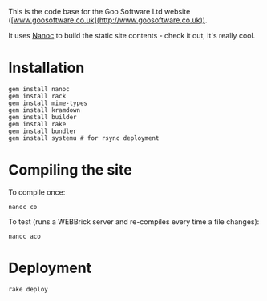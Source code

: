This is the code base for the Goo Software Ltd website ([www.goosoftware.co.uk](http://www.goosoftware.co.uk)). 

It uses [Nanoc](http://nanoc.stoneship.org/) to build the static site contents - check it out, it's really cool.

# Installation

    gem install nanoc
    gem install rack
    gem install mime-types
    gem install kramdown
    gem install builder
    gem install rake
    gem install bundler
    gem install systemu # for rsync deployment    

# Compiling the site

To compile once:

    nanoc co
    
To test (runs a WEBBrick server and re-compiles every time a file changes):

    nanoc aco

# Deployment

    rake deploy